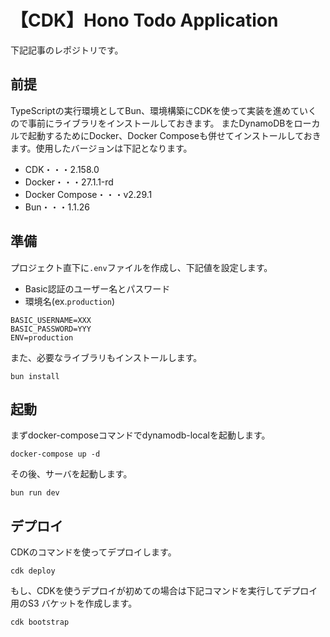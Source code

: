 # 【CDK】Hono Todo Application

下記記事のレポジトリです。

## 前提
TypeScriptの実行環境としてBun、環境構築にCDKを使って実装を進めていくので事前にライブラリをインストールしておきます。
またDynamoDBをローカルで起動するためにDocker、Docker Composeも併せてインストールしておきます。使用したバージョンは下記となります。

- CDK・・・2.158.0
- Docker・・・27.1.1-rd
- Docker Compose・・・v2.29.1
- Bun・・・1.1.26

## 準備
プロジェクト直下に`.env`ファイルを作成し、下記値を設定します。
- Basic認証のユーザー名とパスワード
- 環境名(ex.`production`)
```
BASIC_USERNAME=XXX
BASIC_PASSWORD=YYY
ENV=production
```

また、必要なライブラリもインストールします。
```
bun install
```

## 起動
まずdocker-composeコマンドでdynamodb-localを起動します。
```
docker-compose up -d
```
その後、サーバを起動します。
```
bun run dev
```

## デプロイ
CDKのコマンドを使ってデプロイします。
```
cdk deploy
```

もし、CDKを使うデプロイが初めての場合は下記コマンドを実行してデプロイ用のS3 バケットを作成します。
```
cdk bootstrap
```
